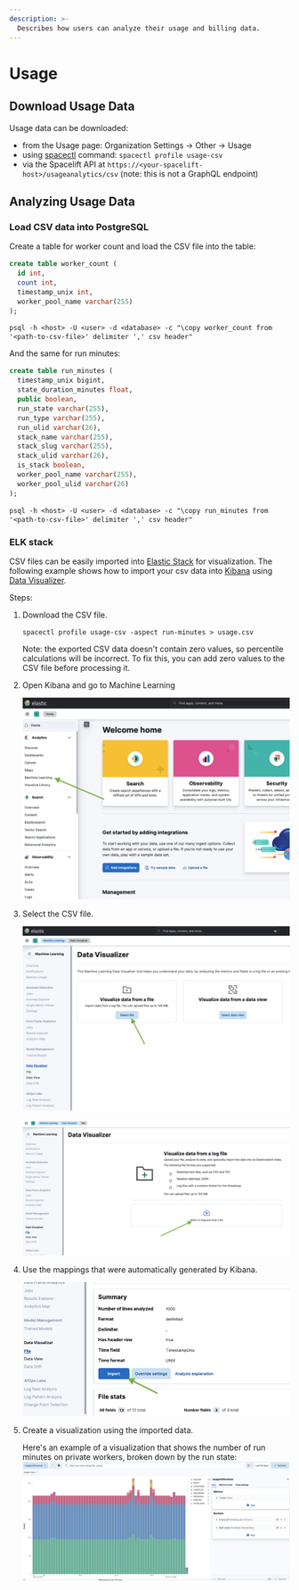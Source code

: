 ```yaml
---
description: >-
  Describes how users can analyze their usage and billing data.
---
```


# Usage

## Download Usage Data

Usage data can be downloaded:

- from the Usage page: Organization Settings -> Other -> Usage
- using [spacectl](https://github.com/spacelift-io/spacectl) command: `spacectl profile usage-csv`
- via the Spacelift API at `https://<your-spacelift-host>/usageanalytics/csv` (note: this is not a GraphQL endpoint)

## Analyzing Usage Data

### Load CSV data into PostgreSQL

Create a table for worker count and load the CSV file into the table:

```sql
create table worker_count (
  id int,
  count int,
  timestamp_unix int,
  worker_pool_name varchar(255)
);
```

```shell
psql -h <host> -U <user> -d <database> -c "\copy worker_count from '<path-to-csv-file>' delimiter ',' csv header"
```

And the same for run minutes:

```sql
create table run_minutes (
  timestamp_unix bigint,
  state_duration_minutes float,
  public boolean,
  run_state varchar(255),
  run_type varchar(255),
  run_ulid varchar(26),
  stack_name varchar(255),
  stack_slug varchar(255),
  stack_ulid varchar(26),
  is_stack boolean,
  worker_pool_name varchar(255),
  worker_pool_ulid varchar(26)
);
```

```shell
psql -h <host> -U <user> -d <database> -c "\copy run_minutes from '<path-to-csv-file>' delimiter ',' csv header"
```

### ELK stack

CSV files can be easily imported into [Elastic Stack](https://www.elastic.co/elastic-stack/) for visualization. The following example shows how to import your csv data into [Kibana](https://www.elastic.co/kibana) using [Data Visualizer](https://www.elastic.co/blog/importing-csv-and-log-data-into-elasticsearch-with-file-data-visualizer).

Steps:

1. Download the CSV file.

    ```shell
    spacectl profile usage-csv -aspect run-minutes > usage.csv
    ```

    Note: the exported CSV data doesn't contain zero values, so percentile calculations will be incorrect. To fix this, you can add zero values to the CSV file before processing it.

2. Open Kibana and go to Machine Learning

    ![](../../assets/screenshots/usage-view-csv-kibana-ml.png)

3. Select the CSV file.

    ![](../../assets/screenshots/usage-view-csv-kibana-visualize.png)

    ![](../../assets/screenshots/usage-view-csv-kibana-upload.png)

4. Use the mappings that were automatically generated by Kibana.

    ![](../../assets/screenshots/usage-view-csv-kibana-mappings.png)

5. Create a visualization using the imported data.

    Here's an example of a visualization that shows the number of run minutes on private workers, broken down by the run state:
    ![](../../assets/screenshots/usage-view-csv-kibana-analysis.png)
